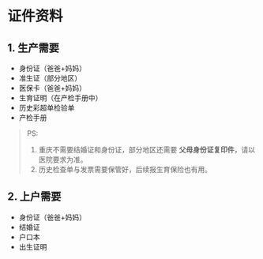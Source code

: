# 证件资料



## 1. 生产需要

- 身份证（爸爸+妈妈）
- 准生证（部分地区）
- 医保卡（爸爸+妈妈）
- 生育证明（在产检手册中）
- 历史彩超单检验单
- 产检手册

> PS: 
>
> 1. 重庆不需要结婚证和身份证，部分地区还需要 **父母身份证复印件**，请以医院要求为准。
> 2. 历史检查单与发票需要保管好，后续报生育保险也有用。



## 2. 上户需要

- 身份证（爸爸+妈妈）
- 结婚证
- 户口本
- 出生证明




